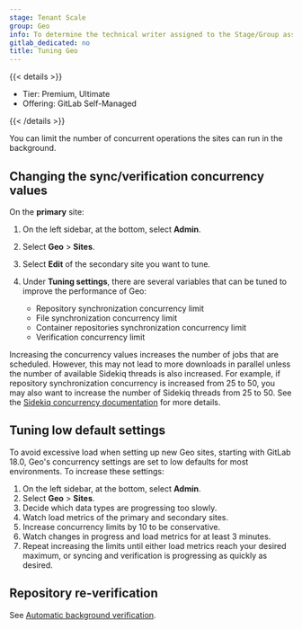 ```yaml
---
stage: Tenant Scale
group: Geo
info: To determine the technical writer assigned to the Stage/Group associated with this page, see https://handbook.gitlab.com/handbook/product/ux/technical-writing/#assignments
gitlab_dedicated: no
title: Tuning Geo
---
```


{{< details >}}

- Tier: Premium, Ultimate
- Offering: GitLab Self-Managed

{{< /details >}}

You can limit the number of concurrent operations the sites can run
in the background.

## Changing the sync/verification concurrency values

On the **primary** site:

1. On the left sidebar, at the bottom, select **Admin**.
1. Select **Geo** > **Sites**.
1. Select **Edit** of the secondary site you want to tune.
1. Under **Tuning settings**, there are several variables that can be tuned to
   improve the performance of Geo:

   - Repository synchronization concurrency limit
   - File synchronization concurrency limit
   - Container repositories synchronization concurrency limit
   - Verification concurrency limit

Increasing the concurrency values increases the number of jobs that are scheduled.
However, this may not lead to more downloads in parallel unless the number of
available Sidekiq threads is also increased. For example, if repository synchronization
concurrency is increased from 25 to 50, you may also want to increase the number
of Sidekiq threads from 25 to 50. See the
[Sidekiq concurrency documentation](../../sidekiq/extra_sidekiq_processes.md#concurrency)
for more details.

## Tuning low default settings

To avoid excessive load when setting up new Geo sites, starting with GitLab 18.0,
Geo's concurrency settings are set to low defaults for most environments.
To increase these settings:

1. On the left sidebar, at the bottom, select **Admin**.
1. Select **Geo** > **Sites**.
1. Decide which data types are progressing too slowly.
1. Watch load metrics of the primary and secondary sites.
1. Increase concurrency limits by 10 to be conservative.
1. Watch changes in progress and load metrics for at least 3 minutes.
1. Repeat increasing the limits until either load metrics reach your desired maximum, or syncing and verification is progressing as quickly as desired.

## Repository re-verification

See
[Automatic background verification](../disaster_recovery/background_verification.md).
